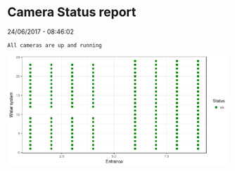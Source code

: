 Camera Status report
================
24/06/2017 - 08:46:02

    All cameras are up and running

![](camreport_files/figure-markdown_github/unnamed-chunk-2-1.png)
